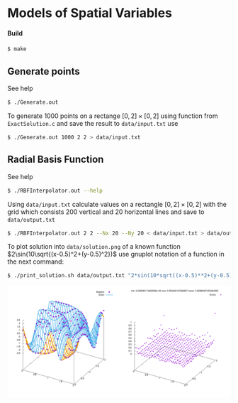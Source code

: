 # Models of Spatial Variables

#### Build
```bash
$ make
```

## Generate points
See help
```bash
$ ./Generate.out
```
To generate 1000 points on a rectange $[0, 2]\times[0, 2]$ using function from `ExactSolution.c` and save the result to `data/input.txt` use
```bash
$ ./Generate.out 1000 2 2 > data/input.txt
```

## Radial Basis Function
See help
```bash
$ ./RBFInterpolator.out --help
```
Using `data/input.txt` calculate values on a rectangle $[0, 2]\times[0, 2]$ with
the grid which consists 200 vertical and 20 horizontal lines and save to `data/output.txt`
```bash
$ ./RBFInterpolator.out 2 2 --Nx 20 --Ny 20 < data/input.txt > data/output.txt
```
To plot solution into `data/solution.png` of a known function $2\sin(10\sqrt{(x-0.5)^2+(y-0.5)^2})$ use gnuplot notation of a function in the next command:
```bash
$ ./print_solution.sh data/output.txt "2*sin(10*sqrt((x-0.5)**2+(y-0.5)**2))" data/solution.png
```

![solution.png](data/solution.png)
